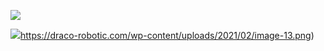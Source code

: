 ![](https://intesc.mx/wp-content/uploads/2021/08/potenciometro-de-1m-ohm-POT105A.jpg)

![](https://draco-robotic.com/wp-content/uploads/2021/02/image-13.png)https://draco-robotic.com/wp-content/uploads/2021/02/image-13.png)


